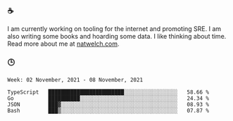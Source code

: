 ### ☕

I am currently working on tooling for the internet and promoting SRE. I am also writing some books and hoarding some data. I like thinking about time. Read more about me at [natwelch.com](https://natwelch.com).

### 🕒

<!--START_SECTION:waka-->
```text
Week: 02 November, 2021 - 08 November, 2021

TypeScript   ████████████████████████░░░░░░░░░░░░░░░░░   58.66 % 
Go           ██████████░░░░░░░░░░░░░░░░░░░░░░░░░░░░░░░   24.34 % 
JSON         ███▓░░░░░░░░░░░░░░░░░░░░░░░░░░░░░░░░░░░░░   08.93 % 
Bash         ███▒░░░░░░░░░░░░░░░░░░░░░░░░░░░░░░░░░░░░░   07.87 % 
```
<!--END_SECTION:waka-->
